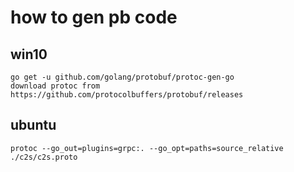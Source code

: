 # how to gen pb code

## win10

```
go get -u github.com/golang/protobuf/protoc-gen-go
download protoc from https://github.com/protocolbuffers/protobuf/releases

```

## ubuntu
```
protoc --go_out=plugins=grpc:. --go_opt=paths=source_relative ./c2s/c2s.proto

```
